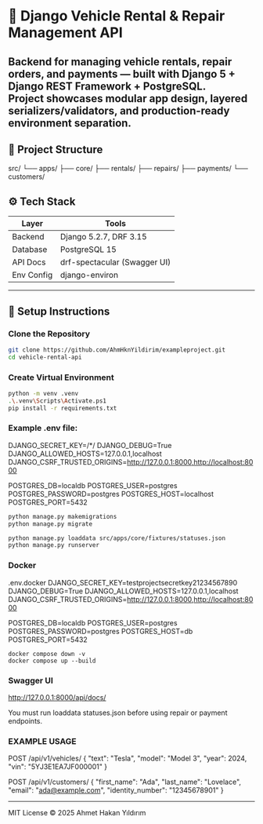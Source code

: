 # 🚗 Django Vehicle Rental & Repair Management API
Backend for managing **vehicle rentals, repair orders, and payments** — built with **Django 5 + Django REST Framework + PostgreSQL**.  
Project showcases modular app design, layered serializers/validators, and production-ready environment separation.
---

## 🧩 Project Structure
src/
└── apps/
├── core/
├── rentals/
├── repairs/
├── payments/
└── customers/

## ⚙️ Tech Stack

| Layer       | Tools                              |
|--------------|------------------------------------|
| Backend      | Django 5.2.7, DRF 3.15             |
| Database     | PostgreSQL 15                      |
| API Docs     | drf-spectacular (Swagger UI)       |
| Env Config   | django-environ                     |

---

## 🚀 Setup Instructions

### Clone the Repository
```bash
git clone https://github.com/AhmHknYildirim/exampleproject.git
cd vehicle-rental-api
```

### Create Virtual Environment
```bash
python -m venv .venv
.\.venv\Scripts\Activate.ps1
pip install -r requirements.txt
```
### Example .env file:

DJANGO_SECRET_KEY=/*/
DJANGO_DEBUG=True
DJANGO_ALLOWED_HOSTS=127.0.0.1,localhost
DJANGO_CSRF_TRUSTED_ORIGINS=http://127.0.0.1:8000,http://localhost:8000

POSTGRES_DB=localdb
POSTGRES_USER=postgres
POSTGRES_PASSWORD=postgres
POSTGRES_HOST=localhost
POSTGRES_PORT=5432

```bash
python manage.py makemigrations
python manage.py migrate

python manage.py loaddata src/apps/core/fixtures/statuses.json
python manage.py runserver
```
### Docker
.env.docker
DJANGO_SECRET_KEY=testprojectsecretkey21234567890
DJANGO_DEBUG=True
DJANGO_ALLOWED_HOSTS=127.0.0.1,localhost
DJANGO_CSRF_TRUSTED_ORIGINS=http://127.0.0.1:8000,http://localhost:8000

POSTGRES_DB=localdb
POSTGRES_USER=postgres
POSTGRES_PASSWORD=postgres
POSTGRES_HOST=db
POSTGRES_PORT=5432

```
docker compose down -v
docker compose up --build
```

### Swagger UI
http://127.0.0.1:8000/api/docs/

You must run loaddata statuses.json before using repair or payment endpoints.

### EXAMPLE USAGE
POST /api/v1/vehicles/
{
  "text": "Tesla",
  "model": "Model 3",
  "year": 2024,
  "vin": "5YJ3E1EA7JF000001"
}

POST /api/v1/customers/
{
  "first_name": "Ada",
  "last_name": "Lovelace",
  "email": "ada@example.com",
  "identity_number": "12345678901"
}

---
MIT License © 2025 Ahmet Hakan Yıldırım